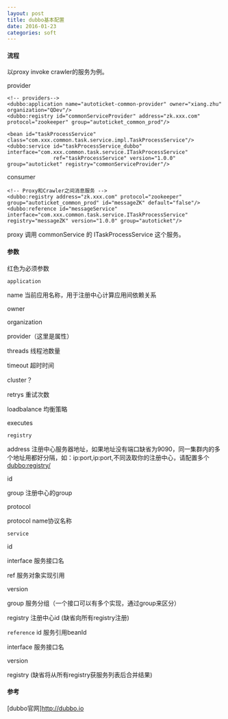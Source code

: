 ```yaml
---
layout: post
title: dubbo基本配置
date: 2016-01-23
categories: soft
---
```


#### 流程
以proxy invoke crawler的服务为例。

provider

    <!-- providers-->
    <dubbo:application name="autoticket-common-provider" owner="xiang.zhu" organization="QDev"/>
    <dubbo:registry id="commonServiceProvider" address="zk.xxx.com" protocol="zookeeper" group="autoticket_common_prod"/>

    <bean id="taskProcessService" class="com.xxx.common.task.service.impl.TaskProcessService"/>
    <dubbo:service id="taskProcessService_dubbo" interface="com.xxx.common.task.service.ITaskProcessService"
                   ref="taskProcessService" version="1.0.0" group="autoticket" registry="commonServiceProvider"/>

consumer

    <!-- Proxy和Crawler之间消息服务 -->
    <dubbo:registry address="zk.xxx.com" protocol="zookeeper" group="autoticket_common_prod" id="messageZK" default="false"/>
    <dubbo:reference id="messageService" interface="com.xxx.common.task.service.ITaskProcessService" registry="messageZK" version="1.0.0" group="autoticket"/>
   

proxy 调用 commonService 的 ITaskProcessService 这个服务。

#### 参数
红色为必须参数

`application`

name 当前应用名称，用于注册中心计算应用间依赖关系

owner

organization

provider（这里是属性）

threads  线程池数量

timeout  超时时间

cluster？

retrys     重试次数

loadbalance 均衡策略

executes

`registry`

address 注册中心服务器地址，如果地址没有端口缺省为9090，同一集群内的多个地址用都好分隔，如：ip:port,ip:port,不同汲取你的注册中心，请配置多个<dubbo:registry/>

id

group      注册中心的group

protocol

protocol  name协议名称

`service`

id

interface 服务接口名

ref  服务对象实现引用

version

group 服务分组（一个接口可以有多个实现，通过group来区分）

registry 注册中心id (缺省向所有registry注册)

`reference`
id  服务引用beanId

interface 服务接口名

version

registry (缺省将从所有registry获服务列表后合并结果)

#### 参考

[dubbo官网]<http://dubbo.io>
